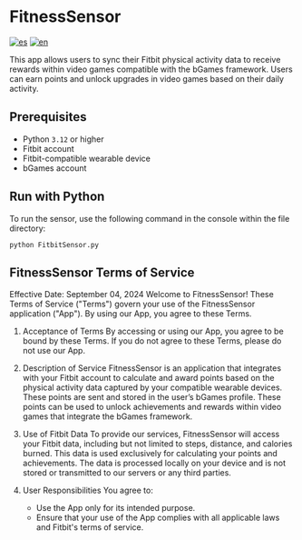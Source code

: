 # FitnessSensor
[![es](https://img.shields.io/badge/lang-es-green.svg)](https://github.com/clmunozm/FitnessSensor/blob/master/misc/README-ES.md)
[![en](https://img.shields.io/badge/lang-en-blue.svg)](https://github.com/clmunozm/FitnessSensor/blob/master/README.md)

This app allows users to sync their Fitbit physical activity data to receive rewards within video games compatible with the bGames framework. Users can earn points and unlock upgrades in video games based on their daily activity.

## Prerequisites
* Python `3.12` or higher
* Fitbit account
* Fitbit-compatible wearable device
* bGames account

## Run with Python
  To run the sensor, use the following command in the console within the file directory:
  ```shell
  python FitbitSensor.py
  ```

## FitnessSensor Terms of Service
Effective Date: September 04, 2024
Welcome to FitnessSensor! These Terms of Service ("Terms") govern your use of the FitnessSensor application ("App"). By using our App, you agree to these Terms.
1. Acceptance of Terms
By accessing or using our App, you agree to be bound by these Terms. If you do not agree to these Terms, please do not use our App.

2. Description of Service
FitnessSensor is an application that integrates with your Fitbit account to calculate and award points based on the physical activity data captured by your compatible wearable devices. These points are sent and stored in the user’s bGames profile. These points can be used to unlock achievements and rewards within video games that integrate the bGames framework.

3. Use of Fitbit Data
To provide our services, FitnessSensor will access your Fitbit data, including but not limited to steps, distance, and calories burned. This data is used exclusively for calculating your points and achievements. The data is processed locally on your device and is not stored or transmitted to our servers or any third parties.

4. User Responsibilities
You agree to:
    * Use the App only for its intended purpose.
    * Ensure that your use of the App complies with all applicable laws and Fitbit's terms of service.
